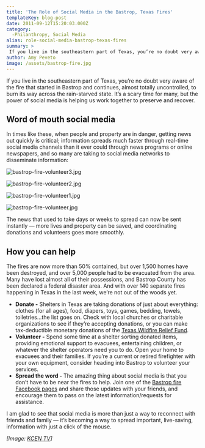 ```yaml
---
title: 'The Role of Social Media in the Bastrop, Texas Fires'
templateKey: blog-post
date: 2011-09-12T15:20:03.000Z
category: 
  -Philanthropy, Social Media
alias: role-social-media-bastrop-texas-fires
summary: > 
 If you live in the southeastern part of Texas, you’re no doubt very aware of the fire that started in Bastrop and continues, almost totally uncontrolled, to burn its way across the rain-starved state. It’s a scary time for many, but the power of social media is helping us work together to preserve and recover.
author: Amy Peveto
image: /assets/bastrop-fire.jpg
---
```


If you live in the southeastern part of Texas, you’re no doubt very aware of the fire that started in Bastrop and continues, almost totally uncontrolled, to burn its way across the rain-starved state. It’s a scary time for many, but the power of social media is helping us work together to preserve and recover.

Word of mouth social media
--------------------------

In times like these, when people and property are in danger, getting news out quickly is critical; information spreads much faster through real-time social media channels than it ever could through news programs or online newspapers, and so many are taking to social media networks to disseminate information:

![bastrop-fire-volunteer3.jpg](/sites/default/files/bastrop-fire-volunteer3.jpg)

![bastrop-fire-volunteer2.jpg](/sites/default/files/bastrop-fire-volunteer2.jpg)

![bastrop-fire-volunteer1.jpg](/sites/default/files/bastrop-fire-volunteer1.jpg)

![bastrop-fire-volunteer.jpg](/sites/default/files/bastrop-fire-volunteer.jpg)

The news that used to take days or weeks to spread can now be sent instantly — more lives and property can be saved, and coordinating donations and volunteers goes more smoothly.

How you can help
----------------

The fires are now more than 50% contained, but over 1,500 homes have been destroyed, and over 5,000 people had to be evacuated from the area. Many have lost almost all of their possessions, and Bastrop County has been declared a federal disaster area. And with over 140 separate fires happening in Texas in the last week, we’re not out of the woods yet.

*   **Donate -** Shelters in Texas are taking donations of just about everything: clothes (for all ages), food, diapers, toys, games, bedding, towels, toiletries...the list goes on. Check with local churches or charitable organizations to see if they’re accepting donations, or you can make tax-deductible monetary donations of the [Texas Wildfire Relief Fund](http://www.txwildfirerelief.org/).
*   **Volunteer -** Spend some time at a shelter sorting donated items, providing emotional support to evacuees, entertaining children, or whatever the shelter operators need you to do. Open your home to evacuees and their families. If you’re a current or retired firefighter with your own equipment, consider heading into Bastrop to volunteer your services.
*   **Spread the word -** The amazing thing about social media is that you don’t have to be near the fires to help. Join one of the [Bastrop fire Facebook pages](https://www.facebook.com/search.php?q=bastrop&init=quick&tas=0.9190817380293357) and share those updates with your friends, and encourage them to pass on the latest information/requests for assistance.

I am glad to see that social media is more than just a way to reconnect with friends and family — it’s becoming a way to spread important, live-saving, information with just a click of the mouse.

_\[Image: [KCEN TV](http://www.kcentv.com/story/15433334/bst)\]_